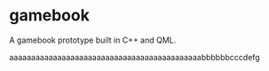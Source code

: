 # gamebook
A gamebook prototype built in C++ and QML.

aaaaaaaaaaaaaaaaaaaaaaaaaaaaaaaaaaaaaaaaaaaabbbbbbcccdefg
